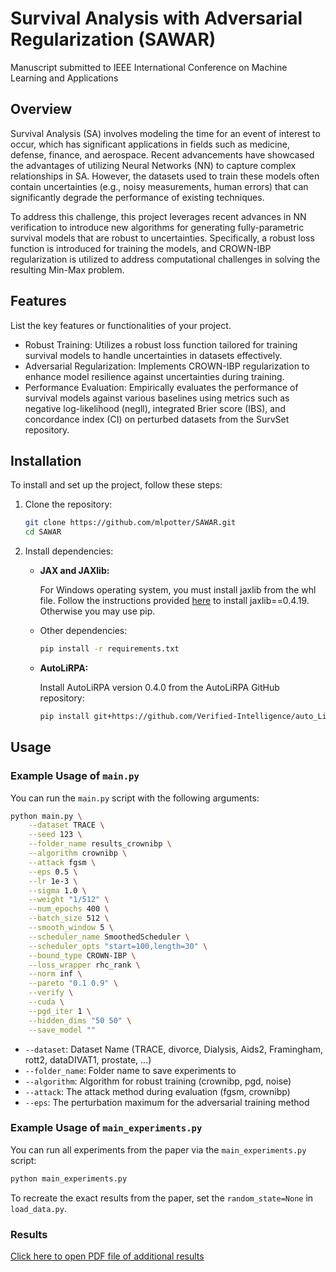 # Survival Analysis with Adversarial Regularization (SAWAR)

Manuscript submitted to IEEE International Conference on Machine Learning and Applications

## Overview

Survival Analysis (SA) involves modeling the time for an event of interest to occur, which has significant applications in fields such as medicine, defense, finance, and aerospace. Recent advancements have showcased the advantages of utilizing Neural Networks (NN) to capture complex relationships in SA. However, the datasets used to train these models often contain uncertainties (e.g., noisy measurements, human errors) that can significantly degrade the performance of existing techniques.

To address this challenge, this project leverages recent advances in NN verification to introduce new algorithms for generating fully-parametric survival models that are robust to uncertainties. Specifically, a robust loss function is introduced for training the models, and CROWN-IBP regularization is utilized to address computational challenges in solving the resulting Min-Max problem.

## Features

List the key features or functionalities of your project.

- Robust Training: Utilizes a robust loss function tailored for training survival models to handle uncertainties in datasets effectively.
- Adversarial Regularization: Implements CROWN-IBP regularization to enhance model resilience against uncertainties during training.
- Performance Evaluation: Empirically evaluates the performance of survival models against various baselines using metrics such as negative log-likelihood (negll), integrated Brier score (IBS), and concordance index (CI) on perturbed datasets from the SurvSet repository.

## Installation

To install and set up the project, follow these steps:

1. Clone the repository:
    ```bash
    git clone https://github.com/mlpotter/SAWAR.git
    cd SAWAR
    ```

2. Install dependencies:

   - **JAX and JAXlib:**
   
     For Windows operating system, you must install jaxlib from the whl file. Follow the instructions provided [here](https://github.com/cloudhan/jax-windows-builder) to install jaxlib==0.4.19. Otherwise you may use pip.

   - Other dependencies:
     ```bash
     pip install -r requirements.txt
     ```
     
   - **AutoLiRPA:**

     Install AutoLiRPA version 0.4.0 from the AutoLiRPA GitHub repository:
     ```bash
     pip install git+https://github.com/Verified-Intelligence/auto_LiRPA.git
     ```



## Usage

### Example Usage of `main.py`

You can run the `main.py` script with the following arguments:

```bash
python main.py \
    --dataset TRACE \
    --seed 123 \
    --folder_name results_crownibp \
    --algorithm crownibp \
    --attack fgsm \
    --eps 0.5 \
    --lr 1e-3 \
    --sigma 1.0 \
    --weight "1/512" \
    --num_epochs 400 \
    --batch_size 512 \
    --smooth_window 5 \
    --scheduler_name SmoothedScheduler \
    --scheduler_opts "start=100,length=30" \
    --bound_type CROWN-IBP \
    --loss_wrapper rhc_rank \
    --norm inf \
    --pareto "0.1 0.9" \
    --verify \
    --cuda \
    --pgd_iter 1 \
    --hidden_dims "50 50" \
    --save_model ""
```
- `--dataset`: Dataset Name (TRACE, divorce, Dialysis, Aids2, Framingham, rott2, dataDIVAT1, prostate, ...)
- `--folder_name`: Folder name to save experiments to
- `--algorithm`: Algorithm for robust training (crownibp, pgd, noise)
- `--attack`: The attack method during evaluation (fgsm, crownibp)
- `--eps`: The perturbation maximum for the adversarial training method

### Example Usage of `main_experiments.py`

You can run all experiments from the paper via the `main_experiments.py` script:

```bash
python main_experiments.py
```

To recreate the exact results from the paper, set the `random_state=None` in ```load_data.py```.

### Results
[Click here to open PDF file of additional results](SAWAR_appendix.pdf)

[//]: # (<iframe src="https://github.com/username/repository/blob/main/path/to/yourfile.pdf" width="600" height="800"></iframe>)
